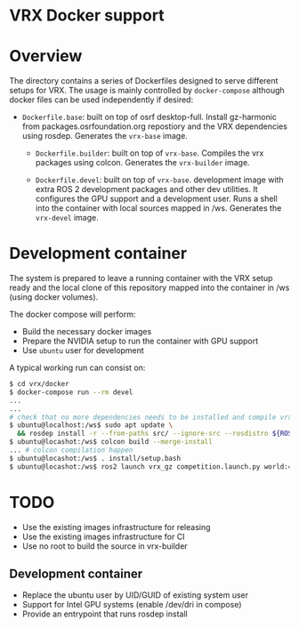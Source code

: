 # VRX Docker support

# Overview

The directory contains a series of Dockerfiles designed to serve different setups
for VRX. The usage is mainly controlled by `docker-compose` although docker files
can be used independently if desired:

 * `Dockerfile.base`: built on top of osrf desktop-full. Install
   gz-harmonic from packages.osrfoundation.org repostiory and
   the VRX dependencies using rosdep. Generates the `vrx-base` image.

   * `Dockerfile.builder`: built on top of `vrx-base`. Compiles the vrx packages
     using colcon. Generates the `vrx-builder` image.

   * `Dockerfile.devel`: built on top of `vrx-base`. development image with
     extra ROS 2 development packages and other dev utilities. It configures
     the GPU support and a development user. Runs a shell into the container
     with local sources mapped in /ws. Generates the `vrx-devel` image.

# Development container

The system is prepared to leave a running container with the
VRX setup ready and the local clone of this repository mapped
into the container in /ws (using docker volumes).

The docker compose will perform:

 * Build the necessary docker images
 * Prepare the NVIDIA setup to run the container with GPU support
 * Use `ubuntu` user for development

A typical working run can consist on:

```bash
$ cd vrx/docker
$ docker-compose run --rm devel
...
... 
# check that no more dependencies needs to be installed and compile vrx code
$ ubuntu@localhost:/ws$ sudo apt update \
  && rosdep install -r --from-paths src/ --ignore-src --rosdistro ${ROS_DISTRO} -y 
$ ubuntu@locashot:/ws$ colcon build --merge-install
... # colcon compilation happen
$ ubuntu@locashot:/ws$ . install/setup.bash
$ ubuntu@locashot:/ws$ ros2 launch vrx_gz competition.launch.py world:=sydney_regatta
```

# TODO

 * Use the existing images infrastructure for releasing
 * Use the existing images infrastructure for CI
 * Use no root to build the source in vrx-builder

## Development container

 * Replace the ubuntu user by UID/GUID of existing system user
 * Support for Intel GPU systems (enable /dev/dri in compose)
 * Provide an entrypoint that runs rosdep install
